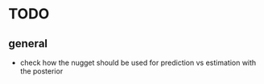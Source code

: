 # TODO

## general
* check how the nugget should be used for prediction vs estimation with the posterior
